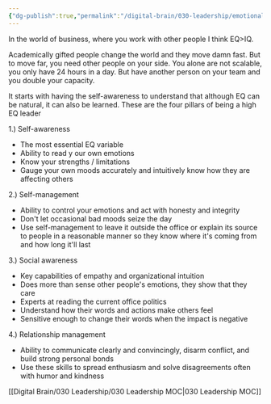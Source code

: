 ```yaml
---
{"dg-publish":true,"permalink":"/digital-brain/030-leadership/emotional-intelligence-leadership/"}
---
```


In the world of business, where you work with other people I think EQ>IQ.

Academically gifted people change the world and they move damn fast. But to move far, you need other people on your side. You alone are not scalable, you only have 24 hours in a day. But have another person on your team and you double your capacity.

It starts with having the self-awareness to understand that although EQ can be natural, it can also be learned. These are the four pillars of being a high EQ leader

1.) Self-awareness
- The most essential EQ variable
- Ability to read y our own emotions
- Know your strengths / limitations
- Gauge your own moods accurately and intuitively know how they are affecting others

2.) Self-management
- Ability to control your emotions and act with honesty and integrity
- Don't let occasional bad moods seize the day
- Use self-management to leave it outside the office or explain its source to people in a reasonable manner so they know where it's coming from and how long it'll last

3.) Social awareness
- Key capabilities of empathy and organizational intuition
- Does more than sense other people's emotions, they show that they care
- Experts at reading the current office politics
- Understand how their words and actions make others feel
- Sensitive enough to change their words when the impact is negative
  
4.) Relationship management
- Ability to communicate clearly and convincingly, disarm conflict, and build strong personal bonds
- Use these skills to spread enthusiasm and solve disagreements often with humor and kindness

[[Digital Brain/030 Leadership/030 Leadership MOC\|030 Leadership MOC]]
